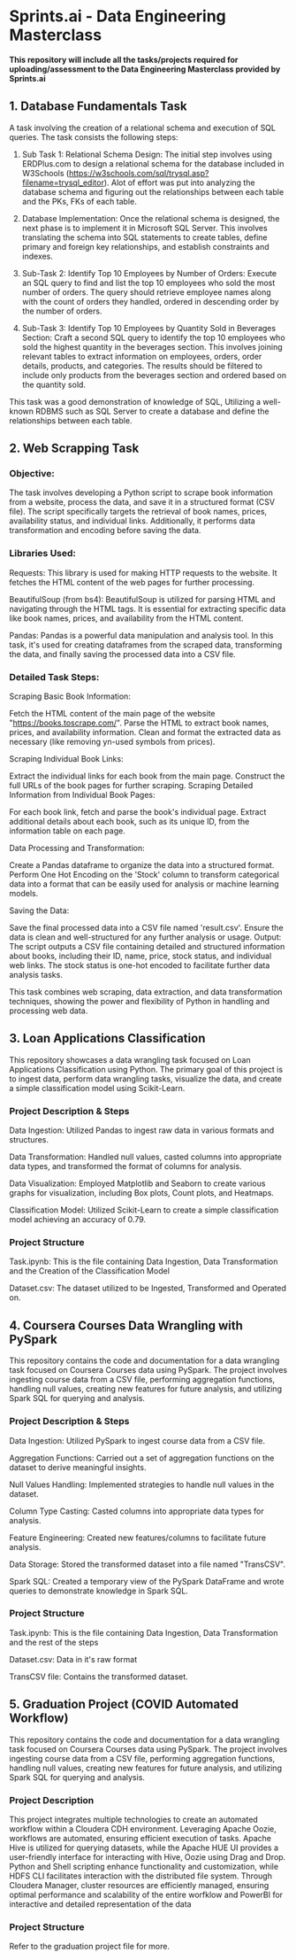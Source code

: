 <h1>Sprints.ai - Data Engineering Masterclass</h1>

<p><strong>This repository will include all the tasks/projects required for uploading/assessment to the Data Engineering Masterclass provided by Sprints.ai</strong></p>


<h2>1. Database Fundamentals Task</h2>

A task involving the creation of a relational schema and execution of SQL queries. The task consists the following steps:

1. Sub Task 1: Relational Schema Design:
The initial step involves using ERDPlus.com to design a relational schema for the database included in W3Schools (https://w3schools.com/sql/trysql.asp?filename=trysql_editor). Alot of effort was put into analyzing the database schema and figuring out the relationships between each table and the PKs, FKs of each table.

2. Database Implementation:
Once the relational schema is designed, the next phase is to implement it in Microsoft SQL Server. This involves translating the schema into SQL statements to create tables, define primary and foreign key relationships, and establish constraints and indexes.

4. Sub-Task 2: Identify Top 10 Employees by Number of Orders:
Execute an SQL query to find and list the top 10 employees who sold the most number of orders. The query should retrieve employee names along with the count of orders they handled, ordered in descending order by the number of orders.

5. Sub-Task 3: Identify Top 10 Employees by Quantity Sold in Beverages Section:
Craft a second SQL query to identify the top 10 employees who sold the highest quantity in the beverages section. This involves joining relevant tables to extract information on employees, orders, order details, products, and categories. The results should be filtered to include only products from the beverages section and ordered based on the quantity sold.

This task was a good demonstration of knowledge of SQL, Utilizing a well-known RDBMS such as SQL Server to create a database and define the relationships between each table.

<h2>2. Web Scrapping Task</h2>

<h3>Objective:</h3>
The task involves developing a Python script to scrape book information from a website, process the data, and save it in a structured format (CSV file). The script specifically targets the retrieval of book names, prices, availability status, and individual links. Additionally, it performs data transformation and encoding before saving the data.

<h3>Libraries Used:</h3>

Requests: This library is used for making HTTP requests to the website. It fetches the HTML content of the web pages for further processing.<br>

BeautifulSoup (from bs4): BeautifulSoup is utilized for parsing HTML and navigating through the HTML tags. It is essential for extracting specific data like book names, prices, and availability from the HTML content.

Pandas: Pandas is a powerful data manipulation and analysis tool. In this task, it's used for creating dataframes from the scraped data, transforming the data, and finally saving the processed data into a CSV file.

<h3>Detailed Task Steps:</h3>

Scraping Basic Book Information:

Fetch the HTML content of the main page of the website "https://books.toscrape.com/".
Parse the HTML to extract book names, prices, and availability information.
Clean and format the extracted data as necessary (like removing yn-used symbols from prices).

Scraping Individual Book Links:

Extract the individual links for each book from the main page.
Construct the full URLs of the book pages for further scraping.
Scraping Detailed Information from Individual Book Pages:

For each book link, fetch and parse the book's individual page.
Extract additional details about each book, such as its unique ID, from the information table on each page.

Data Processing and Transformation:

Create a Pandas dataframe to organize the data into a structured format.
Perform One Hot Encoding on the 'Stock' column to transform categorical data into a format that can be easily used for analysis or machine learning models.

Saving the Data:

Save the final processed data into a CSV file named 'result.csv'.
Ensure the data is clean and well-structured for any further analysis or usage.
Output:
The script outputs a CSV file containing detailed and structured information about books, including their ID, name, price, stock status, and individual web links. The stock status is one-hot encoded to facilitate further data analysis tasks.

This task combines web scraping, data extraction, and data transformation techniques, showing the power and flexibility of Python in handling and processing web data.

<h2>3. Loan Applications Classification</h2>
This repository showcases a data wrangling task focused on Loan Applications Classification using Python. The primary goal of this project is to ingest data, perform data wrangling tasks, visualize the data, and create a simple classification model using Scikit-Learn.

<h3>Project Description & Steps</h3>

Data Ingestion: Utilized Pandas to ingest raw data in various formats and structures.

Data Transformation: Handled null values, casted columns into appropriate data types, and transformed the format of columns for analysis.

Data Visualization: Employed Matplotlib and Seaborn to create various graphs for visualization, including Box plots, Count plots, and Heatmaps.

Classification Model: Utilized Scikit-Learn to create a simple classification model achieving an accuracy of 0.79.

<h3>Project Structure</h3>

Task.ipynb: This is the file containing Data Ingestion, Data Transformation and the Creation of the Classification Model

Dataset.csv: The dataset utilized to be Ingested, Transformed and Operated on.


<h2>4. Coursera Courses Data Wrangling with PySpark</h2>
This repository contains the code and documentation for a data wrangling task focused on Coursera Courses data using PySpark. The project involves ingesting course data from a CSV file, performing aggregation functions, handling null values, creating new features for future analysis, and utilizing Spark SQL for querying and analysis.

<h3>Project Description & Steps</h3>

Data Ingestion: Utilized PySpark to ingest course data from a CSV file.

Aggregation Functions: Carried out a set of aggregation functions on the dataset to derive meaningful insights.

Null Values Handling: Implemented strategies to handle null values in the dataset.

Column Type Casting: Casted columns into appropriate data types for analysis.

Feature Engineering: Created new features/columns to facilitate future analysis.

Data Storage: Stored the transformed dataset into a file named "TransCSV".

Spark SQL: Created a temporary view of the PySpark DataFrame and wrote queries to demonstrate knowledge in Spark SQL.

<h3>Project Structure</h3>

Task.ipynb: This is the file containing Data Ingestion, Data Transformation and the rest of the steps

Dataset.csv: Data in it's raw format

TransCSV file: Contains the transformed dataset.

<h2>5. Graduation Project (COVID Automated Workflow)</h2>
This repository contains the code and documentation for a data wrangling task focused on Coursera Courses data using PySpark. The project involves ingesting course data from a CSV file, performing aggregation functions, handling null values, creating new features for future analysis, and utilizing Spark SQL for querying and analysis.

<h3>Project Description</h3>

This project integrates multiple technologies to create an automated workflow within a Cloudera CDH environment. Leveraging Apache Oozie, workflows are automated, ensuring efficient execution of tasks. Apache Hive is utilized for querying datasets, while the Apache HUE UI provides a user-friendly interface for interacting with Hive, Oozie using Drag and Drop. Python and Shell scripting enhance functionality and customization, while HDFS CLI facilitates interaction with the distributed file system. Through Cloudera Manager, cluster resources are efficiently managed, ensuring optimal performance and scalability of the entire worfklow and PowerBI for interactive and detailed representation of the data

<h3>Project Structure</h3>

Refer to the graduation project file for more.



